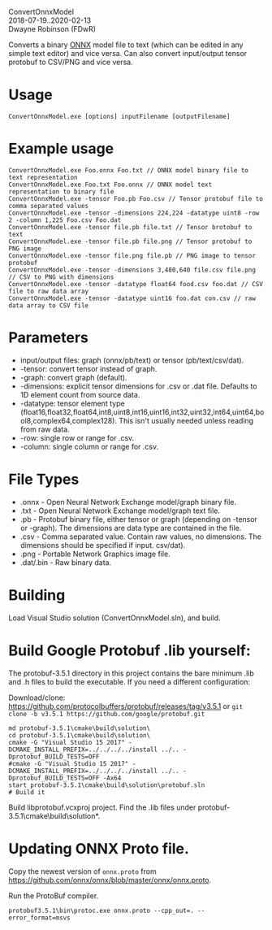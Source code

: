 ConvertOnnxModel  
2018-07-19..2020-02-13  
Dwayne Robinson (FDwR)  

Converts a binary [ONNX](https://github.com/onnx/onnx) model file to text (which can be edited in any simple text editor) and vice versa.
Can also convert input/output tensor protobuf to CSV/PNG and vice versa.

# Usage
    ConvertOnnxModel.exe [options] inputFilename [outputFilename]

# Example usage
    ConvertOnnxModel.exe Foo.onnx Foo.txt // ONNX model binary file to text representation
    ConvertOnnxModel.exe Foo.txt Foo.onnx // ONNX model text representation to binary file
    ConvertOnnxModel.exe -tensor Foo.pb Foo.csv // Tensor protobuf file to comma separated values
    ConvertOnnxModel.exe -tensor -dimensions 224,224 -datatype uint8 -row 2 -column 1,225 Foo.csv Foo.dat
    ConvertOnnxModel.exe -tensor file.pb file.txt // Tensor brotobuf to text
    ConvertOnnxModel.exe -tensor file.pb file.png // Tensor protobuf to PNG image
    ConvertOnnxModel.exe -tensor file.png file.pb // PNG image to tensor protobuf
    ConvertOnnxModel.exe -tensor -dimensions 3,480,640 file.csv file.png // CSV to PNG with dimensions
    ConvertOnnxModel.exe -tensor -datatype float64 food.csv foo.dat // CSV file to raw data array
    ConvertOnnxModel.exe -tensor -datatype uint16 foo.dat con.csv // raw data array to CSV file

# Parameters
* input/output files: graph (onnx/pb/text) or tensor (pb/text/csv/dat).
* -tensor: convert tensor instead of graph.
* -graph: convert graph (default).
* -dimensions: explicit tensor dimensions for .csv or .dat file. Defaults to 1D element count from source data.
* -datatype: tensor element type (float16,float32,float64,int8,uint8,int16,uint16,int32,uint32,int64,uint64,bool8,complex64,complex128). This isn't usually needed unless reading from raw data.
* -row: single row or range for .csv.
* -column: single column or range for .csv.

# File Types
* .onnx - Open Neural Network Exchange model/graph binary file.
* .txt - Open Neural Network Exchange model/graph text file.
* .pb - Protobuf binary file, either tensor or graph (depending on -tensor or -graph). The dimensions are data type are contained in the file.
* .csv - Comma separated value. Contain raw values, no dimensions. The dimensions should be specified if input.
csv/dat).
* .png - Portable Network Graphics image file.
* .dat/.bin - Raw binary data.

# Building
Load Visual Studio solution (ConvertOnnxModel.sln), and build.

# Build Google Protobuf .lib yourself:
The protobuf-3.5.1 directory in this project contains the bare minimum .lib and .h files to build
the executable. If you need a different configuration:

Download/clone:
https://github.com/protocolbuffers/protobuf/releases/tag/v3.5.1
or `git clone -b v3.5.1 https://github.com/google/protobuf.git`

    md protobuf-3.5.1\cmake\build\solution\
    cd protobuf-3.5.1\cmake\build\solution\
    cmake -G "Visual Studio 15 2017" -DCMAKE_INSTALL_PREFIX=../../../../install ../.. -Dprotobuf_BUILD_TESTS=OFF
    #cmake -G "Visual Studio 15 2017" -DCMAKE_INSTALL_PREFIX=../../../../install ../.. -Dprotobuf_BUILD_TESTS=OFF -Ax64
    start protobuf-3.5.1\cmake\build\solution\protobuf.sln
    # Build it

Build libprotobuf.vcxproj project. Find the .lib files under protobuf-3.5.1\cmake\build\solution\*.

# Updating ONNX Proto file.

Copy the newest version of `onnx.proto` from https://github.com/onnx/onnx/blob/master/onnx/onnx.proto.

Run the ProtoBuf compiler.

    protobuf3.5.1\bin\protoc.exe onnx.proto --cpp_out=. --error_format=msvs
